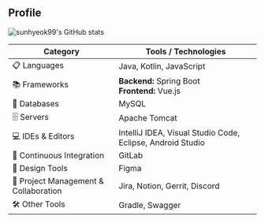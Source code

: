## Profile

![sunhyeok99's GitHub stats](https://github-readme-stats.vercel.app/api?username=sunhyeok99&show_icons=true&theme=radical)


<table>
  <thead>
    <tr>
      <th>Category</th>
      <th>Tools / Technologies</th>
    </tr>
  </thead>
  <tbody>
    <tr>
      <td>📋 Languages</td>
      <td>Java, Kotlin, JavaScript</td>
    </tr>
    <tr>
      <td>📚 Frameworks</td>
      <td>
        <strong>Backend:</strong> Spring Boot<br>
        <strong>Frontend:</strong> Vue.js<br>
      </td>
    </tr>
    <tr>
      <td>💾 Databases</td>
      <td>MySQL</td>
    </tr>
    <tr>
      <td>🗄️ Servers</td>
      <td>Apache Tomcat</td>
    </tr>
    <tr>
      <td>💻 IDEs & Editors</td>
      <td>IntelliJ IDEA, Visual Studio Code, Eclipse, Android Studio</td>
    </tr>
    <tr>
      <td>🔬 Continuous Integration</td>
      <td>GitLab </td>
    </tr>
    <tr>
      <td>🎨 Design Tools</td>
      <td>Figma</td>
    </tr>
    <tr>
      <td>🥅 Project Management & Collaboration</td>
      <td>Jira, Notion, Gerrit, Discord</td>
    </tr>
    <tr>
      <td>🛠️ Other Tools</td>
      <td>Gradle, Swagger</td>
    </tr>
  </tbody>
</table>
